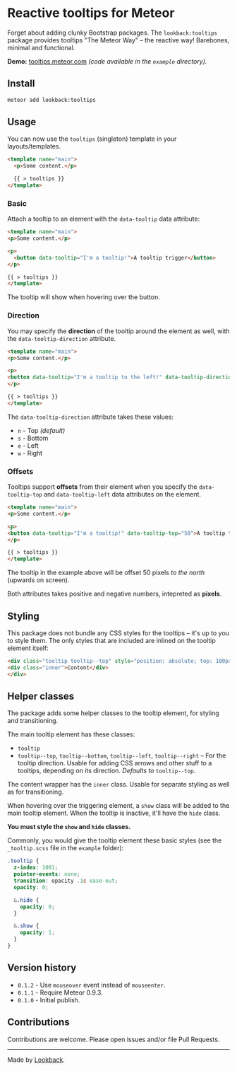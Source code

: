 # Reactive tooltips for Meteor

Forget about adding clunky Bootstrap packages. The `lookback:tooltips` package provides tooltips "The Meteor Way" – the reactive way! Barebones, minimal and functional.

**Demo:** [tooltips.meteor.com](http://tooltips.meteor.com/) *(code available in the `example` directory).*

## Install

```bash
meteor add lookback:tooltips
```

## Usage

You can now use the `tooltips` (singleton) template in your layouts/templates.

```html
<template name="main">
  <p>Some content.</p>

  {{ > tooltips }}
</template>
```

### Basic

Attach a tooltip to an element with the `data-tooltip` data attribute:

```html
<template name="main">
<p>Some content.</p>

<p>
  <button data-tooltip="I'm a tooltip!">A tooltip trigger</button>
</p>

{{ > tooltips }}
</template>
```

The tooltip will show when hovering over the button.

### Direction

You may specify the **direction** of the tooltip around the element as well, with the `data-tooltip-direction` attribute.

```html
<template name="main">
<p>Some content.</p>

<p>
<button data-tooltip="I'm a tooltip to the left!" data-tooltip-direction="w">A tooltip trigger</button>
</p>

{{ > tooltips }}
</template>
```

The `data-tooltip-direction` attribute takes these values:

- `n` - Top *(default)*
- `s` - Bottom
- `e` - Left
- `w` - Right

### Offsets

Tooltips support **offsets** from their element when you specify the `data-tooltip-top` and `data-tooltip-left` data attributes on the element.

```html
<template name="main">
<p>Some content.</p>

<p>
<button data-tooltip="I'm a tooltip!" data-tooltip-top="50">A tooltip trigger</button>
</p>

{{ > tooltips }}
</template>
```
The tooltip in the example above will be offset 50 pixels *to the north* (upwards on screen).

Both attributes takes positive and negative numbers, intepreted as **pixels**.

## Styling

This package does not bundle any CSS styles for the tooltips – it's up to you to style them. The only styles that are included are inlined on the tooltip element itself:

```html
<div class="tooltip tooltip--top" style="position: absolute; top: 100px; left: 100px;">
<div class="inner">Content</div>
</div>
```

## Helper classes

The package adds some helper classes to the tooltip element, for styling and transitioning.

The main tooltip element has these classes:

- `tooltip`
- `tooltip--top`, `tooltip--bottom`, `tooltip--left`, `tooltip--right` – For the tooltip direction. Usable for adding CSS arrows and other stuff to a tooltips, depending on its direction. *Defaults to* `tooltip--top`.

The content wrapper has the `inner` class. Usable for separate styling as well as for transitioning.

When hovering over the triggering element, a `show` class will be added to the main tooltip element. When the tooltip is inactive, it'll have the `hide` class.

**You must style the `show` and `hide` classes.**

Commonly, you would give the tooltip element these basic styles (see the `_tooltip.scss` file in the `example` folder):

```scss
.tooltip {
  z-index: 1001;
  pointer-events: none;
  transition: opacity .1s ease-out;
  opacity: 0;

  &.hide {
    opacity: 0;
  }

  &.show {
    opacity: 1;
  }
}
```

## Version history

- `0.1.2` - Use `mouseover` event instead of `mouseenter`.
- `0.1.1` - Require Meteor 0.9.3.
- `0.1.0` - Initial publish.

## Contributions

Contributions are welcome. Please open issues and/or file Pull Requests.

***

Made by [Lookback](http://lookback.io).
